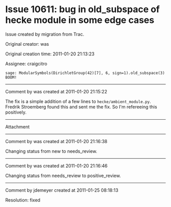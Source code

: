 # Issue 10611: bug in old_subspace of hecke module in some edge cases

Issue created by migration from Trac.

Original creator: was

Original creation time: 2011-01-20 21:13:23

Assignee: craigcitro


```
sage: ModularSymbols(DirichletGroup(42)[7], 6, sign=1).old_subspace(3)
BOOM!
```





---

Comment by was created at 2011-01-20 21:15:22

The fix is a simple addition of a few lines to `hecke/ambient_module.py`.  Fredrik Stroemberg found this and sent me the fix.    So I'm refereeing this positively.


---

Attachment


---

Comment by was created at 2011-01-20 21:16:38

Changing status from new to needs_review.


---

Comment by was created at 2011-01-20 21:16:46

Changing status from needs_review to positive_review.


---

Comment by jdemeyer created at 2011-01-25 08:18:13

Resolution: fixed
